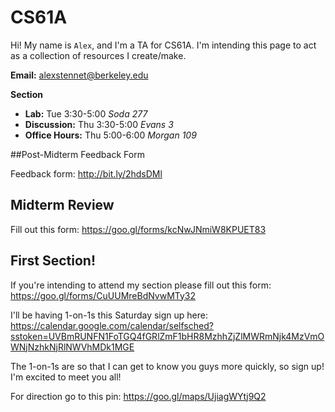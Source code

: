 # CS61A

Hi! My name is `Alex`, and I'm a TA for CS61A. I'm intending this page to act as a collection of resources I create/make.

**Email:** alexstennet@berkeley.edu

**Section**

- **Lab:** Tue 3:30-5:00 *Soda 277*
- **Discussion:** Thu 3:30-5:00 *Evans 3*
- **Office Hours:** Thu 5:00-6:00 *Morgan 109*


##Post-Midterm Feedback Form

Feedback form: http://bit.ly/2hdsDMl

## Midterm Review

Fill out this form: https://goo.gl/forms/kcNwJNmiW8KPUET83



## First Section!

If you're intending to attend my section please fill out this form: https://goo.gl/forms/CuUUMreBdNvwMTy32

I'll be having 1-on-1s this Saturday sign up here: https://calendar.google.com/calendar/selfsched?sstoken=UVBmRUNFN1FoTGQ4fGRlZmF1bHR8MzhhZjZlMWRmNjk4MzVmOWNjNzhkNjRlNWVhMDk1MGE

The 1-on-1s are so that I can get to know you guys more quickly, so sign up! I'm excited to meet you all!

For direction go to this pin: https://goo.gl/maps/UjiagWYtj9Q2
